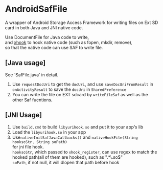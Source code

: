 # AndroidSafFile
A wrapper of Android Storage Access Framework for writing files on Ext SD card in both Java and JNI native code.  

Use DocumentFile for Java code to write,  
and [xhook](https://github.com/iqiyi/xHook) to hook native code (such as fopen, mkdir, remove),  
so that the native code can use SAF to write file.  

## [Java usage]  
See `SafFile.java' in detail.  
1. Use `requestDocUri` to get the `docUri`,
   and use `saveDocUriFromResult` in `onActivityResult` to save the `docUri` in `SharedPreference` 
2. You can write the file on EXT sdcard by `writeFileSaf` as well as the other Saf fucntions.

## [JNI Usage]  
1. Use `build.cmd` to build `libyurihook.so` and put it to your app's lib  
2. Load the `libyurihook.so` in your app  
3. Use`nativeInitSafJavaCallbacks()` and  `nativeHookFile(String hooksoStr, String soPath)`  
   for jni file hook.  
   `hooksoStr`, which passed to `xhook_register`, can use regex to match the hooked path(all of them are hooked), such as ".*\\.so$"  
   `soPath`, if not null,  it will dlopen that path before hook  
